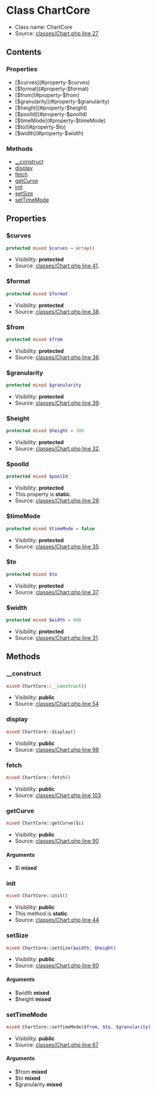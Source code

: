 Class ChartCore
=====================





* Class name: ChartCore
* Source: [classes/Chart.php line 27](https://github.com/PrestaShop/PrestaShop/blob/1.5.6.0/classes/Chart.php#L27)


Contents
--------


### Properties

* [$curves](#property-$curves)
* [$format](#property-$format)
* [$from](#property-$from)
* [$granularity](#property-$granularity)
* [$height](#property-$height)
* [$poolId](#property-$poolId)
* [$timeMode](#property-$timeMode)
* [$to](#property-$to)
* [$width](#property-$width)

### Methods

* [__construct](#method-__construct)
* [display](#method-display)
* [fetch](#method-fetch)
* [getCurve](#method-getCurve)
* [init](#method-init)
* [setSize](#method-setSize)
* [setTimeMode](#method-setTimeMode)




Properties
----------


### <a name="property-$curves"></a>$curves

```php
protected mixed $curves = array()
```





* Visibility: **protected**
* Source: [classes/Chart.php line 41](https://github.com/PrestaShop/PrestaShop/blob/1.5.6.0/classes/Chart.php#L41).


### <a name="property-$format"></a>$format

```php
protected mixed $format
```





* Visibility: **protected**
* Source: [classes/Chart.php line 38](https://github.com/PrestaShop/PrestaShop/blob/1.5.6.0/classes/Chart.php#L38).


### <a name="property-$from"></a>$from

```php
protected mixed $from
```





* Visibility: **protected**
* Source: [classes/Chart.php line 36](https://github.com/PrestaShop/PrestaShop/blob/1.5.6.0/classes/Chart.php#L36).


### <a name="property-$granularity"></a>$granularity

```php
protected mixed $granularity
```





* Visibility: **protected**
* Source: [classes/Chart.php line 39](https://github.com/PrestaShop/PrestaShop/blob/1.5.6.0/classes/Chart.php#L39).


### <a name="property-$height"></a>$height

```php
protected mixed $height = 300
```





* Visibility: **protected**
* Source: [classes/Chart.php line 32](https://github.com/PrestaShop/PrestaShop/blob/1.5.6.0/classes/Chart.php#L32).


### <a name="property-$poolId"></a>$poolId

```php
protected mixed $poolId
```





* Visibility: **protected**
* This property is **static**.
* Source: [classes/Chart.php line 29](https://github.com/PrestaShop/PrestaShop/blob/1.5.6.0/classes/Chart.php#L29).


### <a name="property-$timeMode"></a>$timeMode

```php
protected mixed $timeMode = false
```





* Visibility: **protected**
* Source: [classes/Chart.php line 35](https://github.com/PrestaShop/PrestaShop/blob/1.5.6.0/classes/Chart.php#L35).


### <a name="property-$to"></a>$to

```php
protected mixed $to
```





* Visibility: **protected**
* Source: [classes/Chart.php line 37](https://github.com/PrestaShop/PrestaShop/blob/1.5.6.0/classes/Chart.php#L37).


### <a name="property-$width"></a>$width

```php
protected mixed $width = 600
```





* Visibility: **protected**
* Source: [classes/Chart.php line 31](https://github.com/PrestaShop/PrestaShop/blob/1.5.6.0/classes/Chart.php#L31).


Methods
-------


### <a name="method-__construct"></a>__construct

```php
mixed ChartCore::__construct()
```





* Visibility: **public**
* Source: [classes/Chart.php line 54](https://github.com/PrestaShop/PrestaShop/blob/1.5.6.0/classes/Chart.php#L54)




### <a name="method-display"></a>display

```php
mixed ChartCore::display()
```





* Visibility: **public**
* Source: [classes/Chart.php line 98](https://github.com/PrestaShop/PrestaShop/blob/1.5.6.0/classes/Chart.php#L98)




### <a name="method-fetch"></a>fetch

```php
mixed ChartCore::fetch()
```





* Visibility: **public**
* Source: [classes/Chart.php line 103](https://github.com/PrestaShop/PrestaShop/blob/1.5.6.0/classes/Chart.php#L103)




### <a name="method-getCurve"></a>getCurve

```php
mixed ChartCore::getCurve($i)
```





* Visibility: **public**
* Source: [classes/Chart.php line 90](https://github.com/PrestaShop/PrestaShop/blob/1.5.6.0/classes/Chart.php#L90)


#### Arguments
* $i **mixed**



### <a name="method-init"></a>init

```php
mixed ChartCore::init()
```





* Visibility: **public**
* This method is **static**.
* Source: [classes/Chart.php line 44](https://github.com/PrestaShop/PrestaShop/blob/1.5.6.0/classes/Chart.php#L44)




### <a name="method-setSize"></a>setSize

```php
mixed ChartCore::setSize($width, $height)
```





* Visibility: **public**
* Source: [classes/Chart.php line 60](https://github.com/PrestaShop/PrestaShop/blob/1.5.6.0/classes/Chart.php#L60)


#### Arguments
* $width **mixed**
* $height **mixed**



### <a name="method-setTimeMode"></a>setTimeMode

```php
mixed ChartCore::setTimeMode($from, $to, $granularity)
```





* Visibility: **public**
* Source: [classes/Chart.php line 67](https://github.com/PrestaShop/PrestaShop/blob/1.5.6.0/classes/Chart.php#L67)


#### Arguments
* $from **mixed**
* $to **mixed**
* $granularity **mixed**



